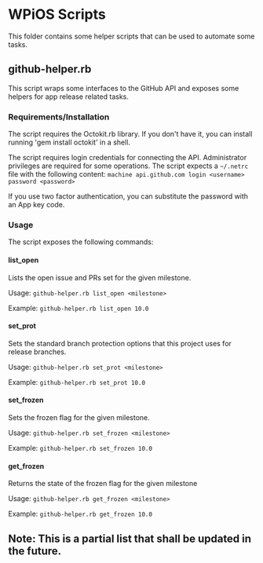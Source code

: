 # WPiOS Scripts #

This folder contains some helper scripts that can be used to automate some tasks. 

## github-helper.rb
This script wraps some interfaces to the GitHub API and exposes some helpers for app release related tasks. 

### Requirements/Installation
The script requires the Octokit.rb library. If you don't have it, you can install running 'gem install octokit' in a shell. 

The script requires login credentials for connecting the API. Administrator privileges are required for some operations.
The script expects a `~/.netrc` file with the following content: 
`machine api.github.com
	login <username>
	password <password>`

If you use two factor authentication, you can substitute the password with an App key code. 

### Usage
The script exposes the following commands:

#### list_open
Lists the open issue and PRs set for the given milestone.

Usage: `github-helper.rb list_open <milestone>`

Example: `github-helper.rb list_open 10.0` 

#### set_prot
Sets the standard branch protection options that this project uses for release branches.

Usage: `github-helper.rb set_prot <milestone>`

Example: `github-helper.rb set_prot 10.0`

#### set_frozen
Sets the frozen flag for the given milestone.

Usage: `github-helper.rb set_frozen <milestone>`

Example: `github-helper.rb set_frozen 10.0`

#### get_frozen
Returns the state of the frozen flag for the given milestone

Usage: `github-helper.rb get_frozen <milestone>`

Example: `github-helper.rb get_frozen 10.0`


## Note: This is a partial list that shall be updated in the future. 
